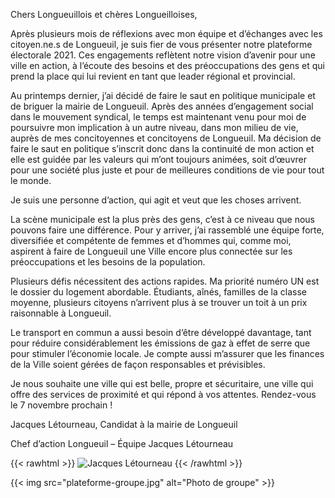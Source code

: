 ---
---
Chers Longueuillois et chères Longueilloises, 

Après plusieurs mois de réflexions avec mon équipe et d’échanges avec les citoyen.ne.s de Longueuil, je suis fier de vous présenter notre plateforme électorale 2021. Ces engagements reflètent notre vision d’avenir pour une ville en action, à l’écoute des besoins et des préoccupations des gens et qui prend la place qui lui revient en tant que leader régional et provincial.

Au printemps dernier, j’ai décidé de faire le saut en politique municipale et de briguer la mairie de Longueuil. Après des années d’engagement social dans le mouvement syndical, le temps est maintenant venu pour moi de poursuivre mon implication à un autre niveau, dans mon milieu de vie, auprès de mes concitoyennes et concitoyens de Longueuil. Ma décision de faire le saut en politique s’inscrit donc dans la continuité de mon action et elle est guidée par les valeurs qui m’ont toujours animées, soit d’œuvrer pour une société plus juste et pour de meilleures conditions de vie pour tout le monde. 

Je suis une personne d’action, qui agit et veut que les choses arrivent.

La scène municipale est la plus près des gens, c’est à ce niveau que nous pouvons faire une différence. Pour y arriver, j’ai rassemblé une équipe forte, diversifiée et compétente de femmes et d’hommes qui, comme moi, aspirent à faire de Longueuil une Ville encore plus connectée sur les préoccupations et les besoins de la population.

Plusieurs défis nécessitent des actions rapides. Ma priorité numéro UN est le dossier du logement abordable. Étudiants, aînés, familles de la classe moyenne, plusieurs citoyens n’arrivent plus à se trouver un toit à un prix raisonnable à Longueuil.

Le transport en commun a aussi besoin d’être développé davantage, tant pour réduire considérablement les émissions de gaz à effet de serre que pour stimuler l’économie locale. Je compte aussi m’assurer que les finances de la Ville soient gérées de façon responsables et prévisibles. 

Je nous souhaite une ville qui est belle, propre et sécuritaire, une ville qui offre des services de proximité et qui répond à vos attentes. Rendez-vous le 7 novembre prochain !

Jacques Létourneau, Candidat à la mairie de Longueuil

Chef d’action Longueuil – Équipe Jacques Létourneau

{{< rawhtml >}}
<img  src="/plateforme/signature.png" alt="Jacques Létourneau" class="signature">
{{< /rawhtml >}}

{{< img src="plateforme-groupe.jpg" alt="Photo de groupe" >}} 